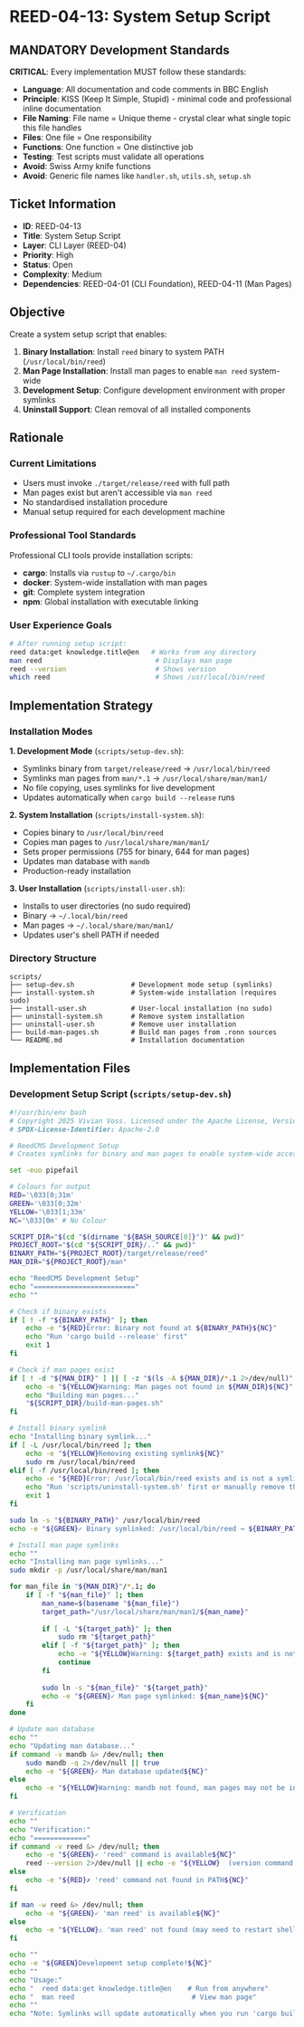 # REED-04-13: System Setup Script

## MANDATORY Development Standards

**CRITICAL**: Every implementation MUST follow these standards:

- **Language**: All documentation and code comments in BBC English
- **Principle**: KISS (Keep It Simple, Stupid) - minimal code and professional inline documentation
- **File Naming**: File name = Unique theme - crystal clear what single topic this file handles
- **Files**: One file = One responsibility
- **Functions**: One function = One distinctive job
- **Testing**: Test scripts must validate all operations
- **Avoid**: Swiss Army knife functions
- **Avoid**: Generic file names like `handler.sh`, `utils.sh`, `setup.sh`

## Ticket Information
- **ID**: REED-04-13
- **Title**: System Setup Script
- **Layer**: CLI Layer (REED-04)
- **Priority**: High
- **Status**: Open
- **Complexity**: Medium
- **Dependencies**: REED-04-01 (CLI Foundation), REED-04-11 (Man Pages)

## Objective
Create a system setup script that enables:
1. **Binary Installation**: Install `reed` binary to system PATH (`/usr/local/bin/reed`)
2. **Man Page Installation**: Install man pages to enable `man reed` system-wide
3. **Development Setup**: Configure development environment with proper symlinks
4. **Uninstall Support**: Clean removal of all installed components

## Rationale

### Current Limitations
- Users must invoke `./target/release/reed` with full path
- Man pages exist but aren't accessible via `man reed`
- No standardised installation procedure
- Manual setup required for each development machine

### Professional Tool Standards
Professional CLI tools provide installation scripts:
- **cargo**: Installs via `rustup` to `~/.cargo/bin`
- **docker**: System-wide installation with man pages
- **git**: Complete system integration
- **npm**: Global installation with executable linking

### User Experience Goals
```bash
# After running setup script:
reed data:get knowledge.title@en   # Works from any directory
man reed                            # Displays man page
reed --version                      # Shows version
which reed                          # Shows /usr/local/bin/reed
```

## Implementation Strategy

### Installation Modes

**1. Development Mode** (`scripts/setup-dev.sh`):
- Symlinks binary from `target/release/reed` → `/usr/local/bin/reed`
- Symlinks man pages from `man/*.1` → `/usr/local/share/man/man1/`
- No file copying, uses symlinks for live development
- Updates automatically when `cargo build --release` runs

**2. System Installation** (`scripts/install-system.sh`):
- Copies binary to `/usr/local/bin/reed`
- Copies man pages to `/usr/local/share/man/man1/`
- Sets proper permissions (755 for binary, 644 for man pages)
- Updates man database with `mandb`
- Production-ready installation

**3. User Installation** (`scripts/install-user.sh`):
- Installs to user directories (no sudo required)
- Binary → `~/.local/bin/reed`
- Man pages → `~/.local/share/man/man1/`
- Updates user's shell PATH if needed

### Directory Structure
```
scripts/
├── setup-dev.sh              # Development mode setup (symlinks)
├── install-system.sh         # System-wide installation (requires sudo)
├── install-user.sh           # User-local installation (no sudo)
├── uninstall-system.sh       # Remove system installation
├── uninstall-user.sh         # Remove user installation
├── build-man-pages.sh        # Build man pages from .ronn sources
└── README.md                 # Installation documentation
```

## Implementation Files

### Development Setup Script (`scripts/setup-dev.sh`)

```bash
#!/usr/bin/env bash
# Copyright 2025 Vivian Voss. Licensed under the Apache License, Version 2.0.
# SPDX-License-Identifier: Apache-2.0

# ReedCMS Development Setup
# Creates symlinks for binary and man pages to enable system-wide access during development

set -euo pipefail

# Colours for output
RED='\033[0;31m'
GREEN='\033[0;32m'
YELLOW='\033[1;33m'
NC='\033[0m' # No Colour

SCRIPT_DIR="$(cd "$(dirname "${BASH_SOURCE[0]}")" && pwd)"
PROJECT_ROOT="$(cd "${SCRIPT_DIR}/.." && pwd)"
BINARY_PATH="${PROJECT_ROOT}/target/release/reed"
MAN_DIR="${PROJECT_ROOT}/man"

echo "ReedCMS Development Setup"
echo "========================="
echo ""

# Check if binary exists
if [ ! -f "${BINARY_PATH}" ]; then
    echo -e "${RED}Error: Binary not found at ${BINARY_PATH}${NC}"
    echo "Run 'cargo build --release' first"
    exit 1
fi

# Check if man pages exist
if [ ! -d "${MAN_DIR}" ] || [ -z "$(ls -A ${MAN_DIR}/*.1 2>/dev/null)" ]; then
    echo -e "${YELLOW}Warning: Man pages not found in ${MAN_DIR}${NC}"
    echo "Building man pages..."
    "${SCRIPT_DIR}/build-man-pages.sh"
fi

# Install binary symlink
echo "Installing binary symlink..."
if [ -L /usr/local/bin/reed ]; then
    echo -e "${YELLOW}Removing existing symlink${NC}"
    sudo rm /usr/local/bin/reed
elif [ -f /usr/local/bin/reed ]; then
    echo -e "${RED}Error: /usr/local/bin/reed exists and is not a symlink${NC}"
    echo "Run 'scripts/uninstall-system.sh' first or manually remove the file"
    exit 1
fi

sudo ln -s "${BINARY_PATH}" /usr/local/bin/reed
echo -e "${GREEN}✓ Binary symlinked: /usr/local/bin/reed → ${BINARY_PATH}${NC}"

# Install man page symlinks
echo ""
echo "Installing man page symlinks..."
sudo mkdir -p /usr/local/share/man/man1

for man_file in "${MAN_DIR}"/*.1; do
    if [ -f "${man_file}" ]; then
        man_name=$(basename "${man_file}")
        target_path="/usr/local/share/man/man1/${man_name}"
        
        if [ -L "${target_path}" ]; then
            sudo rm "${target_path}"
        elif [ -f "${target_path}" ]; then
            echo -e "${YELLOW}Warning: ${target_path} exists and is not a symlink, skipping${NC}"
            continue
        fi
        
        sudo ln -s "${man_file}" "${target_path}"
        echo -e "${GREEN}✓ Man page symlinked: ${man_name}${NC}"
    fi
done

# Update man database
echo ""
echo "Updating man database..."
if command -v mandb &> /dev/null; then
    sudo mandb -q 2>/dev/null || true
    echo -e "${GREEN}✓ Man database updated${NC}"
else
    echo -e "${YELLOW}Warning: mandb not found, man pages may not be indexed${NC}"
fi

# Verification
echo ""
echo "Verification:"
echo "============="
if command -v reed &> /dev/null; then
    echo -e "${GREEN}✓ 'reed' command is available${NC}"
    reed --version 2>/dev/null || echo -e "${YELLOW}  (version command not implemented yet)${NC}"
else
    echo -e "${RED}✗ 'reed' command not found in PATH${NC}"
fi

if man -w reed &> /dev/null; then
    echo -e "${GREEN}✓ 'man reed' is available${NC}"
else
    echo -e "${YELLOW}⚠ 'man reed' not found (may need to restart shell)${NC}"
fi

echo ""
echo -e "${GREEN}Development setup complete!${NC}"
echo ""
echo "Usage:"
echo "  reed data:get knowledge.title@en    # Run from anywhere"
echo "  man reed                             # View man page"
echo ""
echo "Note: Symlinks will update automatically when you run 'cargo build --release'"
